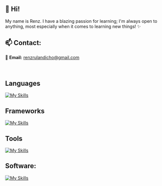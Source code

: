 <h2 align="left">🌱 Hi! </h2>
<p align="left">My name is Renz. I have a blazing passion for learning; I'm always open to anything, most especially when it comes to learning new things! ✨ </p>

<h2>📫 Contact: </h2>

📩 **Email:** renzrulandicho@gmail.com 
<br>
<br>
<br>

<h2 align="left">Languages</h2>

[![My Skills](https://skillicons.dev/icons?i=js,ts,html,css,python,lua,c,cs,cpp,java)](https://skillicons.dev)


<h2 align="left">Frameworks</h2>

[![My Skills](https://skillicons.dev/icons?i=svelte,vue,tailwind,sass)](https://skillicons.dev)

<h2 align="left">Tools</h2>

[![My Skills](https://skillicons.dev/icons?i=nodejs,mongodb,vite,webpack)](https://skillicons.dev)

<h2 align="left">Software:</h2>

[![My Skills](https://skillicons.dev/icons?i=vscode,visualstudio,blender,unity,ps,pr,ae)](https://skillicons.dev)

